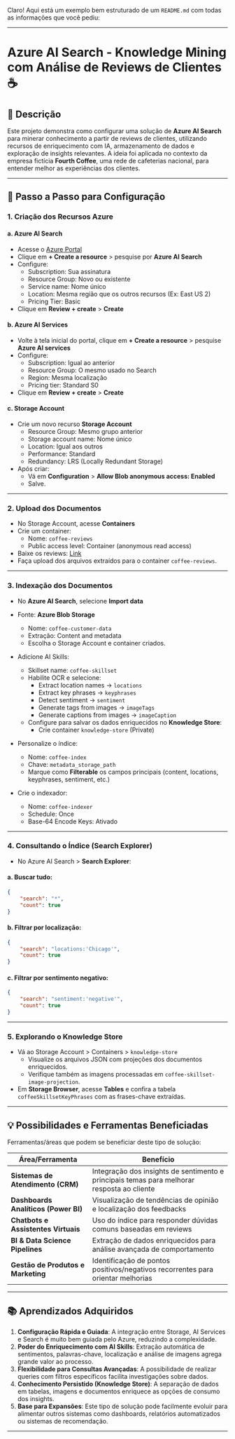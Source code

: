 Claro! Aqui está um exemplo bem estruturado de um `README.md` com todas as informações que você pediu:

---

# Azure AI Search - Knowledge Mining com Análise de Reviews de Clientes ☕

## 📄 Descrição
Este projeto demonstra como configurar uma solução de **Azure AI Search** para minerar conhecimento a partir de reviews de clientes, utilizando recursos de enriquecimento com IA, armazenamento de dados e exploração de insights relevantes. A ideia foi aplicada no contexto da empresa fictícia **Fourth Coffee**, uma rede de cafeterias nacional, para entender melhor as experiências dos clientes.

---

## 🚀 Passo a Passo para Configuração

### 1. **Criação dos Recursos Azure**
#### a. Azure AI Search
- Acesse o [Azure Portal](https://portal.azure.com/)
- Clique em **+ Create a resource** > pesquise por **Azure AI Search**
- Configure:
  - Subscription: Sua assinatura
  - Resource Group: Novo ou existente
  - Service name: Nome único
  - Location: Mesma região que os outros recursos (Ex: East US 2)
  - Pricing Tier: Basic
- Clique em **Review + create** > **Create**

#### b. Azure AI Services
- Volte à tela inicial do portal, clique em **+ Create a resource** > pesquise **Azure AI services**
- Configure:
  - Subscription: Igual ao anterior
  - Resource Group: O mesmo usado no Search
  - Region: Mesma localização
  - Pricing tier: Standard S0
- Clique em **Review + create** > **Create**

#### c. Storage Account
- Crie um novo recurso **Storage Account**
  - Resource Group: Mesmo grupo anterior
  - Storage account name: Nome único
  - Location: Igual aos outros
  - Performance: Standard
  - Redundancy: LRS (Locally Redundant Storage)
- Após criar:
  - Vá em **Configuration** > **Allow Blob anonymous access: Enabled**
  - Salve.

---

### 2. **Upload dos Documentos**
- No Storage Account, acesse **Containers**
- Crie um container:
  - Nome: `coffee-reviews`
  - Public access level: Container (anonymous read access)
- Baixe os reviews: [Link](https://aka.ms/mslearn-coffee-reviews)
- Faça upload dos arquivos extraídos para o container `coffee-reviews`.

---

### 3. **Indexação dos Documentos**
- No **Azure AI Search**, selecione **Import data**
- Fonte: **Azure Blob Storage**
  - Nome: `coffee-customer-data`
  - Extração: Content and metadata
  - Escolha o Storage Account e container criados.
- Adicione AI Skills:
  - Skillset name: `coffee-skillset`
  - Habilite OCR e selecione:
    - Extract location names → `locations`
    - Extract key phrases → `keyphrases`
    - Detect sentiment → `sentiment`
    - Generate tags from images → `imageTags`
    - Generate captions from images → `imageCaption`
  - Configure para salvar os dados enriquecidos no **Knowledge Store**:
    - Crie container `knowledge-store` (Private)

- Personalize o índice:
  - Nome: `coffee-index`
  - Chave: `metadata_storage_path`
  - Marque como **Filterable** os campos principais (content, locations, keyphrases, sentiment, etc.)
  
- Crie o indexador:
  - Nome: `coffee-indexer`
  - Schedule: Once
  - Base-64 Encode Keys: Ativado

---

### 4. **Consultando o Índice (Search Explorer)**
- No Azure AI Search > **Search Explorer**:
  
#### a. Buscar tudo:
```json
{
    "search": "*",
    "count": true
}
```

#### b. Filtrar por localização:
```json
{
    "search": "locations:'Chicago'",
    "count": true
}
```

#### c. Filtrar por sentimento negativo:
```json
{
    "search": "sentiment:'negative'",
    "count": true
}
```

---

### 5. **Explorando o Knowledge Store**
- Vá ao Storage Account > Containers > `knowledge-store`
  - Visualize os arquivos JSON com projeções dos documentos enriquecidos.
  - Verifique também as imagens processadas em `coffee-skillset-image-projection`.
- Em **Storage Browser**, acesse **Tables** e confira a tabela `coffeeSkillsetKeyPhrases` com as frases-chave extraídas.

---

## 💡 Possibilidades e Ferramentas Beneficiadas

Ferramentas/áreas que podem se beneficiar deste tipo de solução:

| Área/Ferramenta                    | Benefício |
|------------------------------------|----------|
| **Sistemas de Atendimento (CRM)** | Integração dos insights de sentimento e principais temas para melhorar resposta ao cliente |
| **Dashboards Analíticos (Power BI)** | Visualização de tendências de opinião e localização dos feedbacks |
| **Chatbots e Assistentes Virtuais** | Uso do índice para responder dúvidas comuns baseadas em reviews |
| **BI & Data Science Pipelines** | Extração de dados enriquecidos para análise avançada de comportamento |
| **Gestão de Produtos e Marketing** | Identificação de pontos positivos/negativos recorrentes para orientar melhorias |

---

## 📚 Aprendizados Adquiridos

1. **Configuração Rápida e Guiada**: A integração entre Storage, AI Services e Search é muito bem guiada pelo Azure, reduzindo a complexidade.
2. **Poder do Enriquecimento com AI Skills**: Extração automática de sentimentos, palavras-chave, localização e análise de imagens agrega grande valor ao processo.
3. **Flexibilidade para Consultas Avançadas**: A possibilidade de realizar queries com filtros específicos facilita investigações sobre dados.
4. **Conhecimento Persistido (Knowledge Store)**: A separação de dados em tabelas, imagens e documentos enriquece as opções de consumo dos insights.
5. **Base para Expansões**: Este tipo de solução pode facilmente evoluir para alimentar outros sistemas como dashboards, relatórios automatizados ou sistemas de recomendação.

---

